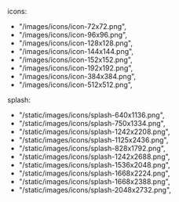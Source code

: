 icons:
  - "/images/icons/icon-72x72.png",
  - "/images/icons/icon-96x96.png",
  - "/images/icons/icon-128x128.png",
  - "/images/icons/icon-144x144.png",
  - "/images/icons/icon-152x152.png",
  - "/images/icons/icon-192x192.png",
  - "/images/icons/icon-384x384.png",
  - "/images/icons/icon-512x512.png",

splash:
  - "/static/images/icons/splash-640x1136.png",
  - "/static/images/icons/splash-750x1334.png",
  - "/static/images/icons/splash-1242x2208.png",
  - "/static/images/icons/splash-1125x2436.png",
  - "/static/images/icons/splash-828x1792.png",
  - "/static/images/icons/splash-1242x2688.png",
  - "/static/images/icons/splash-1536x2048.png",
  - "/static/images/icons/splash-1668x2224.png",
  - "/static/images/icons/splash-1668x2388.png",
  - "/static/images/icons/splash-2048x2732.png",